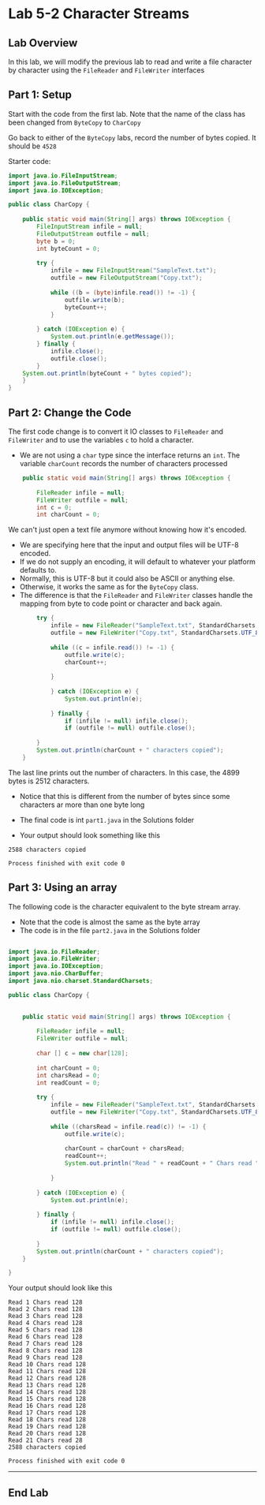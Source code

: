 # Lab 5-2 Character Streams


## Lab Overview

In this lab, we will modify the previous lab to read and write a file character by character using the `FileReader` and `FileWriter` interfaces

## Part 1: Setup

Start with the code from the first lab.  Note that the name of the class has been changed from `ByteCopy` to `CharCopy`

Go back to either of the `ByteCopy` labs, record the number of bytes copied.  It should be `4528`


Starter code:

```java
import java.io.FileInputStream;
import java.io.FileOutputStream;
import java.io.IOException;

public class CharCopy {
    
	public static void main(String[] args) throws IOException {
		FileInputStream infile = null;
		FileOutputStream outfile = null;
		byte b = 0;
		int byteCount = 0;
		
		try {
			infile = new FileInputStream("SampleText.txt");
			outfile = new FileOutputStream("Copy.txt");
			
			while ((b = (byte)infile.read()) != -1) {
				outfile.write(b);
				byteCount++;
			}
            
		} catch (IOException e) {
			System.out.println(e.getMessage());
		} finally {
			infile.close();
			outfile.close();
		}
    System.out.println(byteCount + " bytes copied");
	}
}
```
## Part 2: Change the Code

The first code change is to convert it IO classes to `FileReader` and `FileWriter` and to use the variables `c` to hold a character. 
- We are not using a `char` type since the interface returns an `int`. The variable `charCount` records the number of characters processed

```java
 	public static void main(String[] args) throws IOException {
		
		FileReader infile = null;
		FileWriter outfile = null;
		int c = 0;
		int charCount = 0;
```

We can't just open a text file anymore without knowing how it's encoded. 
- We are specifying here that the input and output files will be UTF-8 encoded. 
- If we do not supply an encoding, it will default to whatever your platform defaults to. 
- Normally, this is UTF-8 but it could also be ASCII or anything else.
- Otherwise, it works the same as for the `ByteCopy` class. 
-  The difference is that the `FileReader` and `FileWriter` classes handle the mapping from byte to code point or character and back again.

```java
		try {
			infile = new FileReader("SampleText.txt", StandardCharsets.UTF_8);
			outfile = new FileWriter("Copy.txt", StandardCharsets.UTF_8);
			
			while ((c = infile.read()) != -1) {
				outfile.write(c);
				charCount++;
				
			}
			
		    } catch (IOException e) {
			    System.out.println(e);
			
		    } finally {
			    if (infile != null) infile.close();
			    if (outfile != null) outfile.close();
			
        }
        System.out.println(charCount + " characters copied");
	}
```

The last line prints out the number of characters. In this case, the 4899 bytes is 2512 characters. 
- Notice that this is different from the number of bytes since some characters ar more than one byte long
- The final code is int `part1.java` in the Solutions folder

- Your output should look something like this

```console
2588 characters copied

Process finished with exit code 0
```

## Part 3: Using an array 

The following code is the character equivalent to the byte stream array. 
- Note that the code is almost the same as the byte array
- The code is in the file `part2.java` in the Solutions folder

```java

import java.io.FileReader;
import java.io.FileWriter;
import java.io.IOException;
import java.nio.CharBuffer;
import java.nio.charset.StandardCharsets;

public class CharCopy {
	

	public static void main(String[] args) throws IOException {
		
		FileReader infile = null;
		FileWriter outfile = null;
		
		char [] c = new char[128];
		
		int charCount = 0;
		int charsRead = 0;
		int readCount = 0;
		
		try {
			infile = new FileReader("SampleText.txt", StandardCharsets.UTF_8);
			outfile = new FileWriter("Copy.txt", StandardCharsets.UTF_8);
			
			while ((charsRead = infile.read(c)) != -1) {
				outfile.write(c);
				
				charCount = charCount + charsRead;
				readCount++;
				System.out.println("Read " + readCount + " Chars read " + charsRead);
				
			}
			
		} catch (IOException e) {
			System.out.println(e);
			
		} finally {
			if (infile != null) infile.close();
			if (outfile != null) outfile.close();
			
		}
        System.out.println(charCount + " characters copied");
	}

}
```

Your output should look like this

```console
Read 1 Chars read 128
Read 2 Chars read 128
Read 3 Chars read 128
Read 4 Chars read 128
Read 5 Chars read 128
Read 6 Chars read 128
Read 7 Chars read 128
Read 8 Chars read 128
Read 9 Chars read 128
Read 10 Chars read 128
Read 11 Chars read 128
Read 12 Chars read 128
Read 13 Chars read 128
Read 14 Chars read 128
Read 15 Chars read 128
Read 16 Chars read 128
Read 17 Chars read 128
Read 18 Chars read 128
Read 19 Chars read 128
Read 20 Chars read 128
Read 21 Chars read 28
2588 characters copied

Process finished with exit code 0
```

---

## End Lab

